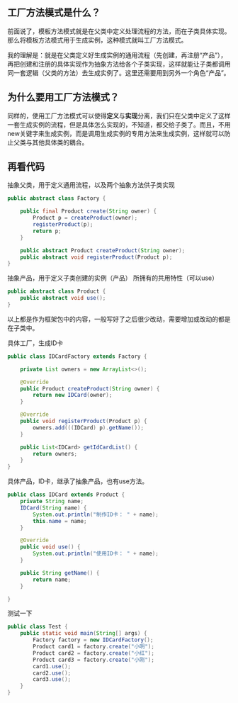 

## 工厂方法模式是什么？

前面说了，模板方法模式就是在父类中定义处理流程的方法，而在子类具体实现。那么将模板方法模式用于生成实例，这种模式就叫工厂方法模式。

我的理解是：就是在父类定义好生成实例的通用流程（先创建，再注册“产品”），再把创建和注册的具体实现作为抽象方法给各个子类实现，这样就能让子类都调用同一套逻辑（父类的方法）去生成实例了。这里还需要用到另外一个角色“产品”。

## 为什么要用工厂方法模式？
同样的，使用工厂方法模式可以使得**定义**与**实现**分离，我们只在父类中定义了这样一套生成实例的流程，但是具体怎么实现的，不知道，都交给子类了。而且，不用new关键字来生成实例，而是调用生成实例的专用方法来生成实例，这样就可以防止父类与其他具体类的耦合。


## 再看代码
抽象父类，用于定义通用流程，以及两个抽象方法供子类实现
```java
public abstract class Factory {

    public final Product create(String owner) {
        Product p = createProduct(owner);
        registerProduct(p);
        return p;
    }

    public abstract Product createProduct(String owner);
    public abstract void registerProduct(Product p);
}
```

抽象产品，用于定义子类创建的实例（产品） 所拥有的共用特性（可以use）
```java
public abstract class Product {
    public abstract void use();
}
```

以上都是作为框架包中的内容，一般写好了之后很少改动，需要增加或改动的都是在子类中。

具体工厂，生成ID卡
```java
public class IDCardFactory extends Factory {

    private List owners = new ArrayList<>();

    @Override
    public Product createProduct(String owner) {
        return new IDCard(owner);
    }

    @Override
    public void registerProduct(Product p) {
        owners.add(((IDCard) p).getName());
    }

    public List<IDCard> getIdCardList() {
        return owners;
    }
}
```

具体产品，ID卡，继承了抽象产品，也有use方法。
```java
public class IDCard extends Product {
    private String name;
    IDCard(String name) {
        System.out.println("制作ID卡： " + name);
        this.name = name;
    }

    @Override
    public void use() {
        System.out.println("使用ID卡： " + name);
    }

    public String getName() {
        return name;
    }

}
```

测试一下
```java
public class Test {
    public static void main(String[] args) {
        Factory factory = new IDCardFactory();
        Product card1 = factory.create("小明");
        Product card2 = factory.create("小红");
        Product card3 = factory.create("小刚");
        card1.use();
        card2.use();
        card3.use();
    }
}
```

